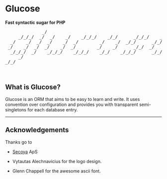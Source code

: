 Glucose
=======
**Fast syntactic sugar for PHP**
<pre>
              _/
     _/_/_/  _/  _/    _/    _/_/_/    _/_/      _/_/_/    _/_/
  _/    _/  _/  _/    _/  _/        _/    _/  _/_/      _/_/_/_/
 _/    _/  _/  _/    _/  _/        _/    _/      _/_/  _/
  _/_/_/  _/    _/_/_/    _/_/_/    _/_/    _/_/_/      _/_/_/
     _/
_/_/


</pre>
What is Glucose?
----------------
Glucose is an ORM that aims to be easy to learn and write.
It uses convention over configuration and provides you with transparent
semi-singletons for each database entry.

---

Acknowledgements
----------------

Thanks go to

- [Secoya] ApS
- Vytautas Alechnavicius for the logo design.
- Glenn Chappell for the awesome ascii font.

  [Secoya]: http://www.secoya.dk "Secoyas homepage"
